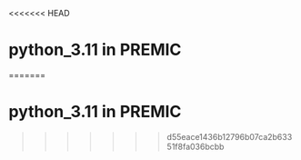 <<<<<<< HEAD
# python_3.11 in PREMIC
=======
# python_3.11 in PREMIC
>>>>>>> d55eace1436b12796b07ca2b63351f8fa036bcbb
